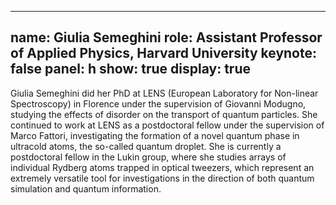 ---
 name: Giulia Semeghini
 role: Assistant Professor of Applied Physics, Harvard University
 keynote: false
 panel: h
 show: true
 display: true
 ---

Giulia Semeghini did her PhD at LENS (European Laboratory for Non-linear Spectroscopy) in Florence under the supervision of Giovanni Modugno, studying the effects of disorder on the transport of quantum particles. She continued to work at LENS as a postdoctoral fellow under the supervision of Marco Fattori, investigating the formation of a novel quantum phase in ultracold atoms, the so-called quantum droplet. She is currently a postdoctoral fellow in the Lukin group, where she studies arrays of individual Rydberg atoms trapped in optical tweezers, which represent an extremely versatile tool for investigations in the direction of both quantum simulation and quantum information.
